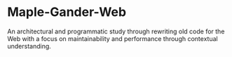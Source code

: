 # Maple-Gander-Web
An architectural and programmatic study through rewriting old code for the Web with a focus on maintainability and performance through contextual understanding.
